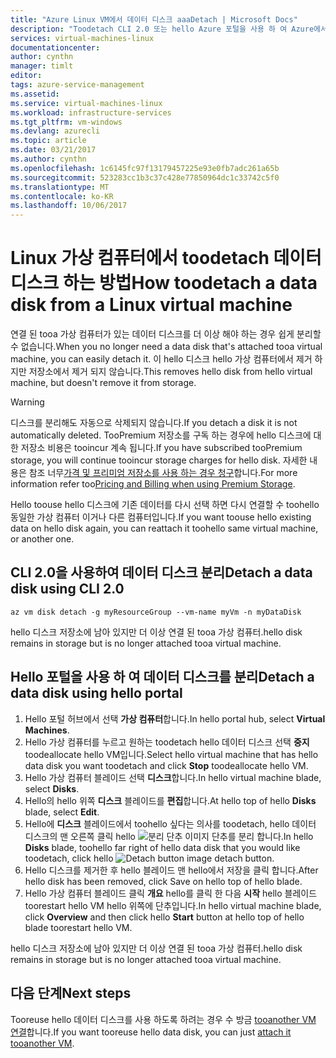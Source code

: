 ```yaml
---
title: "Azure Linux VM에서 데이터 디스크 aaaDetach | Microsoft Docs"
description: "Toodetach CLI 2.0 또는 hello Azure 포털을 사용 하 여 Azure에서 가상 컴퓨터에서 데이터 디스크에 알아봅니다."
services: virtual-machines-linux
documentationcenter: 
author: cynthn
manager: timlt
editor: 
tags: azure-service-management
ms.assetid: 
ms.service: virtual-machines-linux
ms.workload: infrastructure-services
ms.tgt_pltfrm: vm-windows
ms.devlang: azurecli
ms.topic: article
ms.date: 03/21/2017
ms.author: cynthn
ms.openlocfilehash: 1c6145fc97f13179457225e93e0fb7adc261a65b
ms.sourcegitcommit: 523283cc1b3c37c428e77850964dc1c33742c5f0
ms.translationtype: MT
ms.contentlocale: ko-KR
ms.lasthandoff: 10/06/2017
---
```

# <a name="how-toodetach-a-data-disk-from-a-linux-virtual-machine"></a><span data-ttu-id="fad27-103">Linux 가상 컴퓨터에서 toodetach 데이터 디스크 하는 방법</span><span class="sxs-lookup"><span data-stu-id="fad27-103">How toodetach a data disk from a Linux virtual machine</span></span>

<span data-ttu-id="fad27-104">연결 된 tooa 가상 컴퓨터가 있는 데이터 디스크를 더 이상 해야 하는 경우 쉽게 분리할 수 없습니다.</span><span class="sxs-lookup"><span data-stu-id="fad27-104">When you no longer need a data disk that's attached tooa virtual machine, you can easily detach it.</span></span> <span data-ttu-id="fad27-105">이 hello 디스크 hello 가상 컴퓨터에서 제거 하지만 저장소에서 제거 되지 않습니다.</span><span class="sxs-lookup"><span data-stu-id="fad27-105">This removes hello disk from hello virtual machine, but doesn't remove it from storage.</span></span> 

> [!WARNING]
> <span data-ttu-id="fad27-106">디스크를 분리해도 자동으로 삭제되지 않습니다.</span><span class="sxs-lookup"><span data-stu-id="fad27-106">If you detach a disk it is not automatically deleted.</span></span> <span data-ttu-id="fad27-107">TooPremium 저장소를 구독 하는 경우에 hello 디스크에 대 한 저장소 비용은 tooincur 계속 됩니다.</span><span class="sxs-lookup"><span data-stu-id="fad27-107">If you have subscribed tooPremium storage, you will continue tooincur storage charges for hello disk.</span></span> <span data-ttu-id="fad27-108">자세한 내용은 참조 너무[가격 및 프리미엄 저장소를 사용 하는 경우 청구](../../storage/common/storage-premium-storage.md#pricing-and-billing)합니다.</span><span class="sxs-lookup"><span data-stu-id="fad27-108">For more information refer too[Pricing and Billing when using Premium Storage](../../storage/common/storage-premium-storage.md#pricing-and-billing).</span></span> 
> 
> 

<span data-ttu-id="fad27-109">Hello toouse hello 디스크에 기존 데이터를 다시 선택 하면 다시 연결할 수 toohello 동일한 가상 컴퓨터 이거나 다른 컴퓨터입니다.</span><span class="sxs-lookup"><span data-stu-id="fad27-109">If you want toouse hello existing data on hello disk again, you can reattach it toohello same virtual machine, or another one.</span></span>  

## <a name="detach-a-data-disk-using-cli-20"></a><span data-ttu-id="fad27-110">CLI 2.0을 사용하여 데이터 디스크 분리</span><span class="sxs-lookup"><span data-stu-id="fad27-110">Detach a data disk using CLI 2.0</span></span>

```azurecli
az vm disk detach -g myResourceGroup --vm-name myVm -n myDataDisk
```

<span data-ttu-id="fad27-111">hello 디스크 저장소에 남아 있지만 더 이상 연결 된 tooa 가상 컴퓨터.</span><span class="sxs-lookup"><span data-stu-id="fad27-111">hello disk remains in storage but is no longer attached tooa virtual machine.</span></span>


## <a name="detach-a-data-disk-using-hello-portal"></a><span data-ttu-id="fad27-112">Hello 포털을 사용 하 여 데이터 디스크를 분리</span><span class="sxs-lookup"><span data-stu-id="fad27-112">Detach a data disk using hello portal</span></span>
1. <span data-ttu-id="fad27-113">Hello 포털 허브에서 선택 **가상 컴퓨터**합니다.</span><span class="sxs-lookup"><span data-stu-id="fad27-113">In hello portal hub, select **Virtual Machines**.</span></span>
2. <span data-ttu-id="fad27-114">Hello 가상 컴퓨터를 누르고 원하는 toodetach hello 데이터 디스크 선택 **중지** toodeallocate hello VM입니다.</span><span class="sxs-lookup"><span data-stu-id="fad27-114">Select hello virtual machine that has hello data disk you want toodetach and click **Stop** toodeallocate hello VM.</span></span>
3. <span data-ttu-id="fad27-115">Hello 가상 컴퓨터 블레이드 선택 **디스크**합니다.</span><span class="sxs-lookup"><span data-stu-id="fad27-115">In hello virtual machine blade, select **Disks**.</span></span>
4. <span data-ttu-id="fad27-116">Hello의 hello 위쪽 **디스크** 블레이드를 **편집**합니다.</span><span class="sxs-lookup"><span data-stu-id="fad27-116">At hello top of hello **Disks** blade, select **Edit**.</span></span>
5. <span data-ttu-id="fad27-117">Hello에 **디스크** 블레이드에서 toohello 싶다는 의사를 toodetach, hello 데이터 디스크의 맨 오른쪽 클릭 hello ![분리 단추 이미지](./media/detach-disk/detach.png) 단추를 분리 합니다.</span><span class="sxs-lookup"><span data-stu-id="fad27-117">In hello **Disks** blade, toohello far right of hello data disk that you would like toodetach, click hello ![Detach button image](./media/detach-disk/detach.png) detach button.</span></span>
5. <span data-ttu-id="fad27-118">Hello 디스크를 제거한 후 hello 블레이드 맨 hello에서 저장을 클릭 합니다.</span><span class="sxs-lookup"><span data-stu-id="fad27-118">After hello disk has been removed, click Save on hello top of hello blade.</span></span>
6. <span data-ttu-id="fad27-119">Hello 가상 컴퓨터 블레이드 클릭 **개요** hello를 클릭 한 다음 **시작** hello 블레이드 toorestart hello VM hello 위쪽에 단추입니다.</span><span class="sxs-lookup"><span data-stu-id="fad27-119">In hello virtual machine blade, click **Overview** and then click hello **Start** button at hello top of hello blade toorestart hello VM.</span></span>

<span data-ttu-id="fad27-120">hello 디스크 저장소에 남아 있지만 더 이상 연결 된 tooa 가상 컴퓨터.</span><span class="sxs-lookup"><span data-stu-id="fad27-120">hello disk remains in storage but is no longer attached tooa virtual machine.</span></span>








## <a name="next-steps"></a><span data-ttu-id="fad27-121">다음 단계</span><span class="sxs-lookup"><span data-stu-id="fad27-121">Next steps</span></span>
<span data-ttu-id="fad27-122">Tooreuse hello 데이터 디스크를 사용 하도록 하려는 경우 수 방금 [tooanother VM 연결](add-disk.md?toc=%2fazure%2fvirtual-machines%2flinux%2ftoc.json)합니다.</span><span class="sxs-lookup"><span data-stu-id="fad27-122">If you want tooreuse hello data disk, you can just [attach it tooanother VM](add-disk.md?toc=%2fazure%2fvirtual-machines%2flinux%2ftoc.json).</span></span>

